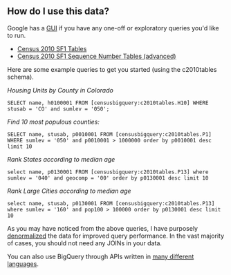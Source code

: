 
## How do I use this data?

Google has a [GUI](https://bigquery.cloud.google.com/queries/) if you have any one-off or exploratory queries you'd like to run.

- [Census 2010 SF1 Tables](https://bigquery.cloud.google.com/dataset/censusbigquery:c2010tables)
- [Census 2010 SF1 Sequence Number Tables (advanced)](https://bigquery.cloud.google.com/dataset/censusbigquery:c2010)


Here are some example queries to get you started (using the c2010tables schema).


*Housing Units by County in Colorado*

```
SELECT name, h0100001 FROM [censusbigquery:c2010tables.H10] WHERE stusab = 'CO' and sumlev = '050';
```

*Find 10 most populous counties:*

```
SELECT name, stusab, p0010001 FROM [censusbigquery:c2010tables.P1] WHERE sumlev = '050' and p0010001 > 1000000 order by p0010001 desc limit 10
```

*Rank States according to median age*

```
select name, p0130001 FROM [censusbigquery:c2010tables.P13] where sumlev = '040' and geocomp = '00' order by p0130001 desc limit 10
```

*Rank Large Cities according to median age*

```
select name, stusab, p0130001 FROM [censusbigquery:c2010tables.P13] where sumlev = '160' and pop100 > 100000 order by p0130001 desc limit 10
```

As you may have noticed from the above queries, I have purposely [denormalized](https://cloud.google.com/bigquery/preparing-data-for-loading) the data for improved query performance.  In the vast majority of cases, you should not need any JOINs in your data.


You can also use BigQuery through APIs written in [many different languages](https://cloud.google.com/bigquery/create-simple-app-api).